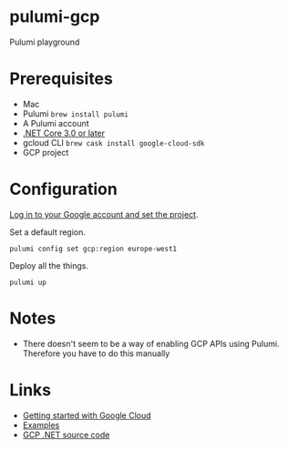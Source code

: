 # pulumi-gcp
Pulumi playground

# Prerequisites

* Mac
* Pulumi `brew install pulumi`
* A Pulumi account
* [.NET Core 3.0 or later](https://dotnet.microsoft.com/download)
* gcloud CLI `brew cask install google-cloud-sdk`
* GCP project

# Configuration

[Log in to your Google account and set the project](https://www.pulumi.com/docs/intro/cloud-providers/gcp/setup/).

Set a default region.
```
pulumi config set gcp:region europe-west1
```

Deploy all the things.
```
pulumi up
```

# Notes

* There doesn't seem to be a way of enabling GCP APIs using Pulumi. Therefore you have to do this manually


# Links

* [Getting started with Google Cloud](https://www.pulumi.com/docs/get-started/gcp/)
* [Examples](https://github.com/pulumi/examples/)
* [GCP .NET source code](https://github.com/pulumi/pulumi-gcp/tree/master/sdk/dotnet)
